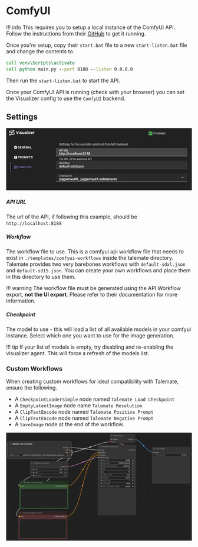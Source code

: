 # ComfyUI

!!! info
    This requires you to setup a local instance of the ComfyUI API. Follow the instructions from their [GitHub](https://github.com/comfyanonymous/ComfyUI) to get it running.

Once you're setup, copy their `start.bat` file to a new `start-listen.bat` file and change the contents to.

```bat
call venv\Scripts\activate
call python main.py --port 8188 --listen 0.0.0.0
``` 

Then run the `start-listen.bat` to start the API.

Once your ComfyUI API is running (check with your browser) you can set the Visualizer config to use the `ComfyUI` backend.

## Settings

![Visual agent comfyui settings](/img/0.26.0/visual-agent-comfyui-settings.png)

##### API URL

The url of the API, if following this example, should be `http://localhost:8188`

##### Workflow

The workflow file to use. This is a comfyui api workflow file that needs to exist in `./templates/comfyui-workflows` inside the talemate directory. Talemate provides two very barebones workflows with `default-sdxl.json` and `default-sd15.json`. You can create your own workflows and place them in this directory to use them. 

!!! warning
    The workflow file must be generated using the API Workflow export, **not the UI export**. Please refer to their documentation for more information.

##### Checkpoint

The model to use - this will load a list of all available models in your comfyui instance. Select which one you want to use for the image generation.

!!! tip
    If your list of models is empty, try disabling and re-enabling the visualizer agent. This will force a refresh of the models list.

### Custom Workflows

When creating custom workflows for ideal compatibility with Talemate, ensure the following.

- A `CheckpointLoaderSimple` node named `Talemate Load Checkpoint`
- A `EmptyLatentImage` node name `Talemate Resolution`
- A `ClipTextEncode` node named `Talemate Positive Prompt`
- A `ClipTextEncode` node named `Talemate Negative Prompt`
- A `SaveImage` node at the end of the workflow.

![ComfyUI Base workflow example](/img/0.20.0/comfyui-base-workflow.png)